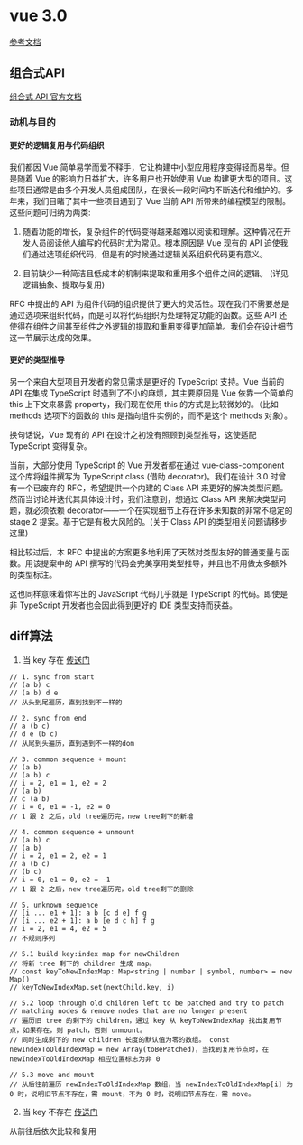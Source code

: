 # vue 3.0
[参考文档](https://vue3js.cn/)

## 组合式API
[组合式 API 官方文档](https://vue3js.cn/vue-composition/)

### 动机与目的
#### 更好的逻辑复用与代码组织
我们都因 Vue 简单易学而爱不释手，它让构建中小型应用程序变得轻而易举。但是随着 Vue 的影响力日益扩大，许多用户也开始使用 Vue 构建更大型的项目。这些项目通常是由多个开发人员组成团队，在很长一段时间内不断迭代和维护的。多年来，我们目睹了其中一些项目遇到了 Vue 当前 API 所带来的编程模型的限制。这些问题可归纳为两类:

1. 随着功能的增长，复杂组件的代码变得越来越难以阅读和理解。这种情况在开发人员阅读他人编写的代码时尤为常见。根本原因是 Vue 现有的 API 迫使我们通过选项组织代码，但是有的时候通过逻辑关系组织代码更有意义。

2. 目前缺少一种简洁且低成本的机制来提取和重用多个组件之间的逻辑。 (详见 逻辑抽象、提取与复用)

RFC 中提出的 API 为组件代码的组织提供了更大的灵活性。现在我们不需要总是通过选项来组织代码，而是可以将代码组织为处理特定功能的函数。这些 API 还使得在组件之间甚至组件之外逻辑的提取和重用变得更加简单。我们会在设计细节这一节展示达成的效果。

#### 更好的类型推导
另一个来自大型项目开发者的常见需求是更好的 TypeScript 支持。Vue 当前的 API 在集成 TypeScript 时遇到了不小的麻烦，其主要原因是 Vue 依靠一个简单的 this 上下文来暴露 property，我们现在使用 this 的方式是比较微妙的。（比如 methods 选项下的函数的 this 是指向组件实例的，而不是这个 methods 对象）。

换句话说，Vue 现有的 API 在设计之初没有照顾到类型推导，这使适配 TypeScript 变得复杂。

当前，大部分使用 TypeScript 的 Vue 开发者都在通过 vue-class-component 这个库将组件撰写为 TypeScript class (借助 decorator)。我们在设计 3.0 时曾有一个已废弃的 RFC，希望提供一个内建的 Class API 来更好的解决类型问题。然而当讨论并迭代其具体设计时，我们注意到，想通过 Class API 来解决类型问题，就必须依赖 decorator——一个在实现细节上存在许多未知数的非常不稳定的 stage 2 提案。基于它是有极大风险的。(关于 Class API 的类型相关问题请移步这里)

相比较过后，本 RFC 中提出的方案更多地利用了天然对类型友好的普通变量与函数。用该提案中的 API 撰写的代码会完美享用类型推导，并且也不用做太多额外的类型标注。

这也同样意味着你写出的 JavaScript 代码几乎就是 TypeScript 的代码。即使是非 TypeScript 开发者也会因此得到更好的 IDE 类型支持而获益。

## diff算法
1. 当 key 存在 [传送门](https://github.com/vuejs/core/blob/82e3f2dc3036b553261f302538701769fa92536e/packages/runtime-core/src/renderer.ts#L1747)
```
// 1. sync from start
// (a b) c
// (a b) d e
// 从头到尾遍历，直到找到不一样的

// 2. sync from end
// a (b c)
// d e (b c)
// 从尾到头遍历，直到遇到不一样的dom

// 3. common sequence + mount
// (a b)
// (a b) c
// i = 2, e1 = 1, e2 = 2
// (a b)
// c (a b)
// i = 0, e1 = -1, e2 = 0
// 1 跟 2 之后，old tree遍历完，new tree剩下的新增

// 4. common sequence + unmount
// (a b) c
// (a b)
// i = 2, e1 = 2, e2 = 1
// a (b c)
// (b c)
// i = 0, e1 = 0, e2 = -1
// 1 跟 2 之后，new tree遍历完，old tree剩下的删除

// 5. unknown sequence
// [i ... e1 + 1]: a b [c d e] f g
// [i ... e2 + 1]: a b [e d c h] f g
// i = 2, e1 = 4, e2 = 5
// 不规则序列

// 5.1 build key:index map for newChildren
// 将新 tree 剩下的 children 生成 map。
// const keyToNewIndexMap: Map<string | number | symbol, number> = new Map()
// keyToNewIndexMap.set(nextChild.key, i)

// 5.2 loop through old children left to be patched and try to patch
// matching nodes & remove nodes that are no longer present
// 遍历旧 tree 的剩下的 children，通过 key 从 keyToNewIndexMap 找出复用节点，如果存在，则 patch，否则 unmount。
// 同时生成剩下的 new children 长度的默认值为零的数组。 const newIndexToOldIndexMap = new Array(toBePatched)，当找到复用节点时，在 newIndexToOldIndexMap 相应位置标志为非 0

// 5.3 move and mount
// 从后往前遍历 newIndexToOldIndexMap 数组，当 newIndexToOldIndexMap[i] 为 0 时，说明旧节点不存在，需 mount，不为 0 时，说明旧节点存在，需 move。
```

2. 当 key 不存在 [传送门](https://github.com/vuejs/core/blob/82e3f2dc3036b553261f302538701769fa92536e/packages/runtime-core/src/renderer.ts#L1687)

从前往后依次比较和复用
